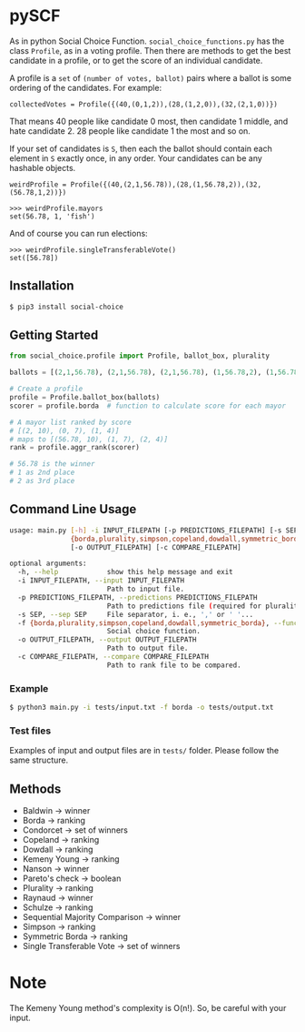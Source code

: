 # pySCF

As in python Social Choice Function. `social_choice_functions.py` has the class
`Profile`, as in a voting profile. Then there are methods to get the best
candidate in a profile, or to get the score of an individual candidate.

A profile is a `set` of `(number of votes, ballot)` pairs where a ballot is
some ordering of the candidates. For example:

`collectedVotes = Profile({(40,(0,1,2)),(28,(1,2,0)),(32,(2,1,0))})`

That means 40 people like candidate 0 most, then candidate 1 middle, and hate
candidate 2.  28 people like candidate 1 the most and so on.

If your set of candidates is `S`, then each the ballot should contain each
element in `S` exactly once, in any order.  Your candidates can be any hashable
objects.

`weirdProfile = Profile({(40,(2,1,56.78)),(28,(1,56.78,2)),(32,(56.78,1,2))})`

```
>>> weirdProfile.mayors
set(56.78, 1, 'fish')
```

And of course you can run elections:

```
>>> weirdProfile.singleTransferableVote()
set([56.78])
```

## Installation
```bash
$ pip3 install social-choice
```

## Getting Started
```python
from social_choice.profile import Profile, ballot_box, plurality

ballots = [(2,1,56.78), (2,1,56.78), (2,1,56.78), (1,56.78,2), (1,56.78,2), (56.78,1,2), (56.78,1,2)]

# Create a profile
profile = Profile.ballot_box(ballots)
scorer = profile.borda  # function to calculate score for each mayor

# A mayor list ranked by score
# [(2, 10), (0, 7), (1, 4)]
# maps to [(56.78, 10), (1, 7), (2, 4)]
rank = profile.aggr_rank(scorer)

# 56.78 is the winner
# 1 as 2nd place
# 2 as 3rd place
```

## Command Line Usage
```bash
usage: main.py [-h] -i INPUT_FILEPATH [-p PREDICTIONS_FILEPATH] [-s SEP] -f
               {borda,plurality,simpson,copeland,dowdall,symmetric_borda}
               [-o OUTPUT_FILEPATH] [-c COMPARE_FILEPATH]

optional arguments:
  -h, --help            show this help message and exit
  -i INPUT_FILEPATH, --input INPUT_FILEPATH
                        Path to input file.
  -p PREDICTIONS_FILEPATH, --predictions PREDICTIONS_FILEPATH
                        Path to predictions file (required for plurality).
  -s SEP, --sep SEP     File separator, i. e., ',' or ' '...
  -f {borda,plurality,simpson,copeland,dowdall,symmetric_borda}, --function {borda,plurality,simpson,copeland,dowdall,symmetric_borda}
                        Social choice function.
  -o OUTPUT_FILEPATH, --output OUTPUT_FILEPATH
                        Path to output file.
  -c COMPARE_FILEPATH, --compare COMPARE_FILEPATH
                        Path to rank file to be compared.
```

### Example
```bash
$ python3 main.py -i tests/input.txt -f borda -o tests/output.txt
```

### Test files
Examples of input and output files are in `tests/` folder. Please follow the same structure.

## Methods
- Baldwin -> winner
- Borda -> ranking
- Condorcet -> set of winners
- Copeland -> ranking
- Dowdall -> ranking
- Kemeny Young -> ranking
- Nanson -> winner
- Pareto's check -> boolean
- Plurality -> ranking
- Raynaud -> winner
- Schulze -> ranking
- Sequential Majority Comparison -> winner
- Simpson -> ranking
- Symmetric Borda -> ranking
- Single Transferable Vote -> set of winners

# Note
The Kemeny Young method's complexity is O(n!). So, be careful with your input.
